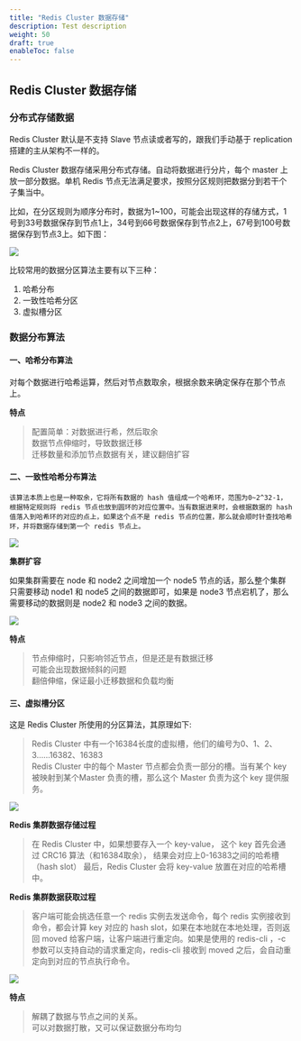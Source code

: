 ```yaml
---
title: "Redis Cluster 数据存储"
description: Test description
weight: 50
draft: true
enableToc: false
---
```

## Redis Cluster 数据存储

### 分布式存储数据

Redis Cluster 默认是不支持 Slave 节点读或者写的，跟我们手动基于 replication 搭建的主从架构不一样的。

Redis Cluster 数据存储采用分布式存储。自动将数据进行分片，每个 master 上放一部分数据。单机 Redis 节点无法满足要求，按照分区规则把数据分到若干个子集当中。

比如，在分区规则为顺序分布时，数据为1~100，可能会出现这样的存储方式，1号到33号数据保存到节点1上，34号到66号数据保存到节点2上，67号到100号数据保存到节点3上。如下图：

![](../../_images/redis_cluster_stroage/顺序分片.png)

比较常用的数据分区算法主要有以下三种：

1.  哈希分布
2. 一致性哈希分区
3. 虚拟槽分区

### 数据分布算法

#### 一、哈希分布算法

对每个数据进行哈希运算，然后对节点数取余，根据余数来确定保存在那个节点上。


**特点**
>配置简单：对数据进行希，然后取余  
数据节点伸缩时，导致数据迁移  
迁移数量和添加节点数据有关，建议翻倍扩容

#### 二、一致性哈希分布算法

```
该算法本质上也是一种取余，它将所有数据的 hash 值组成一个哈希环，范围为0~2^32-1，根据特定规则将 redis 节点也放到圆环的对应位置中。当有数据进来时，会根据数据的 hash 值落入到哈希环的对应的点上，如果这个点不是 redis 节点的位置，那么就会顺时针查找哈希环，并将数据存储到第一个 redis 节点上。
```

![](../../_images/redis_cluster_stroage/一致性hash_new.png)

**集群扩容**

如果集群需要在 node 和 node2 之间增加一个 node5 节点的话，那么整个集群只需要移动 node1 和 node5 之间的数据即可，如果是 node3 节点宕机了，那么需要移动的数据则是 node2 和 node3 之间的数据。

![](../../_images/redis_cluster_stroage/一致性哈希扩容.png)

**特点**  
>节点伸缩时，只影响邻近节点，但是还是有数据迁移  
可能会出现数据倾斜的问题  
翻倍伸缩，保证最小迁移数据和负载均衡


#### 三、虚拟槽分区

这是 Redis Cluster 所使用的分区算法，其原理如下:

>Redis Cluster 中有一个16384长度的虚拟槽，他们的编号为0、1、2、3……16382、16383   
> Redis Cluster 中的每个 Master 节点都会负责一部分的槽。当有某个 key 被映射到某个Master 负责的槽，那么这个 Master 负责为这个 key 提供服务。


![](../../_images/redis_cluster_stroage/cluster_slots.png)

**Redis 集群数据存储过程**
>在 Redis Cluster 中，如果想要存入一个 key-value，
这个 key 首先会通过 CRC16 算法（和16384取余），
结果会对应上0-16383之间的哈希槽（hash slot）
最后，Redis Cluster 会将 key-value 放置在对应的哈希槽中。


**Redis 集群数据获取过程**
>客户端可能会挑选任意一个 redis 实例去发送命令，每个 redis 实例接收到命令，都会计算 key 对应的 hash slot，如果在本地就在本地处理，否则返回 moved 给客户端，让客户端进行重定向。如果是使用的 redis-cli ，-c参数可以支持自动的请求重定向，redis-cli 接收到 moved 之后，会自动重定向到对应的节点执行命令。


![](../../_images/redis_cluster_stroage/redis_moved.png)

**特点**

>解耦了数据与节点之间的关系。  
可以对数据打散，又可以保证数据分布均匀


